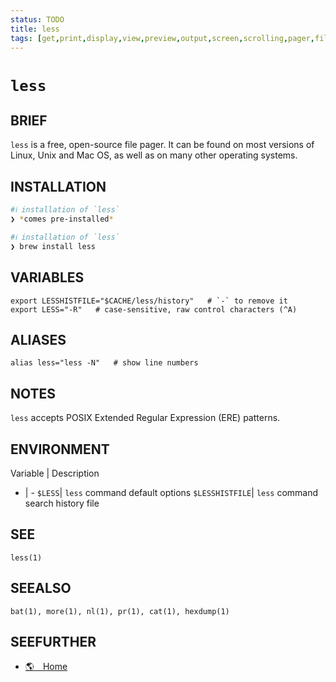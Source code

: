 ```yaml
---
status: TODO
title: less
tags: [get,print,display,view,preview,output,screen,scrolling,pager,files,listing]
---
```


# `less`

## BRIEF

`less` is a free, open-source file pager. It can be found on most versions of Linux, Unix and Mac OS, as well as on many other operating systems.

## INSTALLATION


```bash
#ℹ︎ installation of `less`
❯ *comes pre-installed*
```


```bash
#ℹ︎ installation of `less`
❯ brew install less
```



## VARIABLES

    export LESSHISTFILE="$CACHE/less/history"   # `-` to remove it
    export LESS="-R"   # case-sensitive, raw control characters (^A)

## ALIASES

    alias less="less -N"   # show line numbers


## NOTES

`less` accepts POSIX Extended Regular Expression (ERE) patterns.

## ENVIRONMENT

Variable | Description
- | -
`$LESS`| `less` command default options
`$LESSHISTFILE`| `less` command search history file

## SEE

    less(1)

## SEEALSO

    bat(1), more(1), nl(1), pr(1), cat(1), hexdump(1)

## SEEFURTHER

- [🌎 Home](https://www.greenwoodsoftware.com/less/index.html)
